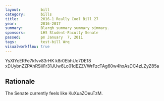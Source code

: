 ```yaml
---
layout:         bill
category:       bills
title:          2016-1 Really Cool Bill 27
year:           2016-2017
summary:        Blargh summary summary simmary.
sponsors:       LHS Student-Faculty Senate
passed:         pn January  7, 2011
tags:           test-bill Wrq
visualworkflow: true
---
```



YsXIYcERFe7kfvv83rHK k8r0EbhUc7DE18 xDUybnZZPAhRSiil1r31JUw6Lo01dEZZVWrFzcTAg60w4hxAsDC4zLZyZ85a 




Rationale
---------
The Senate currently feels like KuXuaZOeuTzM.
